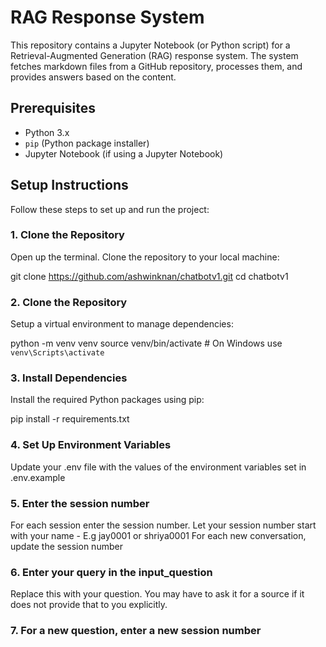 # RAG Response System

This repository contains a Jupyter Notebook (or Python script) for a Retrieval-Augmented Generation (RAG) response system. The system fetches markdown files from a GitHub repository, processes them, and provides answers based on the content.

## Prerequisites

- Python 3.x
- `pip` (Python package installer)
- Jupyter Notebook (if using a Jupyter Notebook)

## Setup Instructions

Follow these steps to set up and run the project:

### 1. Clone the Repository

Open up the terminal. Clone the repository to your local machine:

git clone https://github.com/ashwinknan/chatbotv1.git
cd chatbotv1

### 2. Clone the Repository
Setup a virtual environment to manage dependencies:

python -m venv venv
source venv/bin/activate  # On Windows use `venv\Scripts\activate`

### 3. Install Dependencies
Install the required Python packages using pip:

pip install -r requirements.txt

### 4. Set Up Environment Variables
Update your .env file with the values of the environment variables set in .env.example

### 5. Enter the session number
For each session enter the session number. Let your session number start with your name - E.g jay0001 or shriya0001
For each new conversation, update the session number

### 6. Enter your query in the input_question
Replace this with your question. You may have to ask it for a source if it does not provide that to you explicitly. 

### 7. For a new question, enter a new session number 

